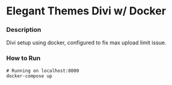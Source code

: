 # Elegant Themes Divi w/ Docker

### Description

Divi setup using docker, configured to fix max upload limit issue.

### How to Run

```
# Running on localhost:8000
docker-compose up
```

